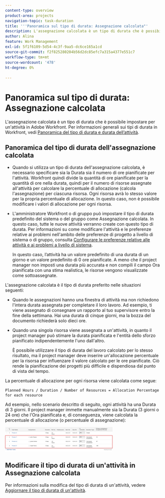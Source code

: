 ```yaml
---
content-type: overview
product-area: projects
navigation-topic: task-duration
title: '''Panoramica sul tipo di durata: Assegnazione calcolata"'
description: L'assegnazione calcolata è un tipo di durata che è possibile impostare per un'attività in Adobe Workfront. Per informazioni generali sui tipi di durata in Workfront, consulta Panoramica sulla durata e sul tipo di durata dell’attività.
author: Alina
feature: Work Management
exl-id: 5f1f6109-5d54-4c3f-9aa5-dc6ce165a1cd
source-git-commit: f2f825280204b56d2dc85efc7a315a4377e551c7
workflow-type: tm+mt
source-wordcount: '478'
ht-degree: 0%

---
```


# Panoramica sul tipo di durata: Assegnazione calcolata

L&#39;assegnazione calcolata è un tipo di durata che è possibile impostare per un&#39;attività in Adobe Workfront. Per informazioni generali sui tipi di durata in Workfront, vedi [Panoramica del tipo di durata e durata dell’attività](../../../manage-work/tasks/taskdurtn/task-duration-and-duration-type.md).

## Panoramica del tipo di durata dell&#39;assegnazione calcolata

<!--
<p data-mc-conditions="QuicksilverOrClassic.Draft mode">(NOTE: This Hub issue has a powerpoint that highlights information that is useful to users when using Calculated Assignment duration type. I don't think we can use the powerpoint, because it's old. I also don't know if the things they discuss are still relevant, since the PP is from 2015. I've closed the issue, but I'm putting a link here just in case the info is useful. https://hub.workfront.com/issue/5a9dd7d5007d02a8966014557c23cc89/updates)</p>
-->

* Quando si utilizza un tipo di durata dell&#39;assegnazione calcolata, è necessario specificare sia la Durata sia il numero di ore pianificate per l&#39;attività. Workfront quindi divide la quantità di ore pianificate per la quantità di ore nella durata, quindi per il numero di risorse assegnate all&#39;attività per calcolare la percentuale di allocazione (calcola l&#39;assegnazione) per ciascuna risorsa. Ogni risorsa avrà lo stesso valore per la propria percentuale di allocazione. In questo caso, non è possibile modificare i valori di allocazione per ogni risorsa.
* L&#39;amministratore Workfront o di gruppo può impostare il tipo di durata predefinito del sistema o del gruppo come Assegnazione calcolata. In questo caso, tutte le nuove attività verranno create con questo tipo di durata. Per informazioni su come modificare l&#39;attività e le preferenze relative ai problemi nell&#39;ambito delle preferenze di progetto a livello di sistema o di gruppo, consulta [Configurare le preferenze relative alle attività e ai problemi a livello di sistema](../../../administration-and-setup/set-up-workfront/configure-system-defaults/set-task-issue-preferences.md).

   In questo caso, l’attività ha un valore predefinito di una durata di un giorno e un valore predefinito di 0 ore pianificate. A meno che il project manager non imposti una durata più accurata e non compili il campo Ora pianificata con una stima realistica, le risorse vengono visualizzate come sottoassegnate.

L&#39;assegnazione calcolata è il tipo di durata preferito nelle situazioni seguenti:

* Quando le assegnazioni hanno una finestra di attività ma non richiedono l&#39;intera durata assegnata per completare il loro lavoro. Ad esempio, ti viene assegnato di consegnare un rapporto al tuo supervisore entro la fine della settimana. Hai una durata di cinque giorni, ma la bozza del documento richiederà solo dieci ore.
* Quando una singola risorsa viene assegnata a un&#39;attività, in quanto il project manager può stimare la durata pianificata e l&#39;entità dello sforzo pianificato indipendentemente l&#39;uno dall&#39;altro.

   È possibile utilizzare il tipo di durata del lavoro calcolato per lo stesso risultato, ma il project manager deve inserire un&#39;allocazione percentuale per la risorsa per influenzare il valore calcolato per le ore pianificate. Ciò rende la pianificazione dei progetti più difficile e dispendiosa dal punto di vista del tempo.

La percentuale di allocazione per ogni risorsa viene calcolata come segue:

```
Planned Hours / Duration / Number of Resources = Allocation Percentage for each resource
```

Ad esempio, nello scenario descritto di seguito, ogni attività ha una Durata di 3 giorni. Il project manager immette manualmente sia la Durata (3 giorni o 24 ore) che l&#39;Ora pianificata e, di conseguenza, viene calcolata la percentuale di allocazione (o percentuale di assegnazione):

![](assets/calcassign-350x80.png)

## Modificare il tipo di durata di un&#39;attività in Assegnazione calcolata

Per informazioni sulla modifica del tipo di durata di un&#39;attività, vedere [Aggiornare il tipo di durata di un&#39;attività](../../../manage-work/tasks/taskdurtn/update-duration-type-of-task.md).

<!--
<p data-mc-conditions="QuicksilverOrClassic.Draft mode">(NOTE: replaced with new article linked above)</p>
-->

<!--
<ol data-mc-conditions="QuicksilverOrClassic.Draft mode">
<li value="1">Go to a task for which you want to change the Duration Type.</li>
<li value="2"> <p data-mc-conditions="QuicksilverOrClassic.Quicksilver">Click <strong>Task Details</strong> in the left panel, then in the Overview area double click <strong>Duration Type</strong>. </p> </li>
<li value="3">Select <strong>Calculated Assignment</strong> from the drop-down menu.</li>
<li value="4">Click <strong>Save</strong> <strong>Changes</strong>.</li>
</ol>
-->
